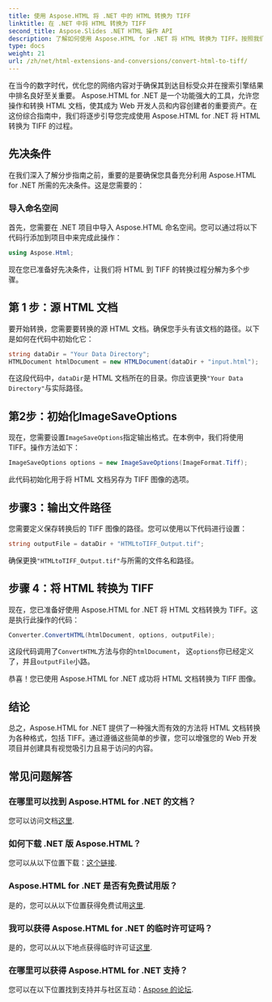 ```yaml
---
title: 使用 Aspose.HTML 将 .NET 中的 HTML 转换为 TIFF
linktitle: 在 .NET 中将 HTML 转换为 TIFF
second_title: Aspose.Slides .NET HTML 操作 API
description: 了解如何使用 Aspose.HTML for .NET 将 HTML 转换为 TIFF。按照我们的分步指南进行高效的网络内容优化。
type: docs
weight: 21
url: /zh/net/html-extensions-and-conversions/convert-html-to-tiff/
---
```


在当今的数字时代，优化您的网络内容对于确保其到达目标受众并在搜索引擎结果中排名良好至关重要。 Aspose.HTML for .NET 是一个功能强大的工具，允许您操作和转换 HTML 文档，使其成为 Web 开发人员和内容创建者的重要资产。在这份综合指南中，我们将逐步引导您完成使用 Aspose.HTML for .NET 将 HTML 转换为 TIFF 的过程。

## 先决条件

在我们深入了解分步指南之前，重要的是要确保您具备充分利用 Aspose.HTML for .NET 所需的先决条件。这是您需要的：

### 导入命名空间

首先，您需要在 .NET 项目中导入 Aspose.HTML 命名空间。您可以通过将以下代码行添加到项目中来完成此操作：

```csharp
using Aspose.Html;
```

现在您已准备好先决条件，让我们将 HTML 到 TIFF 的转换过程分解为多个步骤。

## 第 1 步：源 HTML 文档

要开始转换，您需要要转换的源 HTML 文档。确保您手头有该文档的路径。以下是如何在代码中初始化它：

```csharp
string dataDir = "Your Data Directory";
HTMLDocument htmlDocument = new HTMLDocument(dataDir + "input.html");
```

在这段代码中，`dataDir`是 HTML 文档所在的目录。你应该更换`"Your Data Directory"`与实际路径。

## 第2步：初始化ImageSaveOptions

现在，您需要设置`ImageSaveOptions`指定输出格式。在本例中，我们将使用 TIFF。操作方法如下：

```csharp
ImageSaveOptions options = new ImageSaveOptions(ImageFormat.Tiff);
```

此代码初始化用于将 HTML 文档另存为 TIFF 图像的选项。

## 步骤3：输出文件路径

您需要定义保存转换后的 TIFF 图像的路径。您可以使用以下代码进行设置：

```csharp
string outputFile = dataDir + "HTMLtoTIFF_Output.tif";
```

确保更换`"HTMLtoTIFF_Output.tif"`与所需的文件名和路径。

## 步骤 4：将 HTML 转换为 TIFF

现在，您已准备好使用 Aspose.HTML for .NET 将 HTML 文档转换为 TIFF。这是执行此操作的代码：

```csharp
Converter.ConvertHTML(htmlDocument, options, outputFile);
```

这段代码调用了`ConvertHTML`方法与你的`htmlDocument`， 这`options`你已经定义了，并且`outputFile`小路。

恭喜！您已使用 Aspose.HTML for .NET 成功将 HTML 文档转换为 TIFF 图像。

## 结论

总之，Aspose.HTML for .NET 提供了一种强大而有效的方法将 HTML 文档转换为各种格式，包括 TIFF。通过遵循这些简单的步骤，您可以增强您的 Web 开发项目并创建具有视觉吸引力且易于访问的内容。

## 常见问题解答

### 在哪里可以找到 Aspose.HTML for .NET 的文档？
您可以访问文档[这里](https://reference.aspose.com/html/net/).

### 如何下载 .NET 版 Aspose.HTML？
您可以从以下位置下载：[这个链接](https://releases.aspose.com/html/net/).

### Aspose.HTML for .NET 是否有免费试用版？
是的，您可以从以下位置获得免费试用[这里](https://releases.aspose.com/).

### 我可以获得 Aspose.HTML for .NET 的临时许可证吗？
是的，您可以从以下地点获得临时许可证[这里](https://purchase.aspose.com/temporary-license/).

### 在哪里可以获得 Aspose.HTML for .NET 支持？
您可以在以下位置找到支持并与社区互动：[Aspose 的论坛](https://forum.aspose.com/).